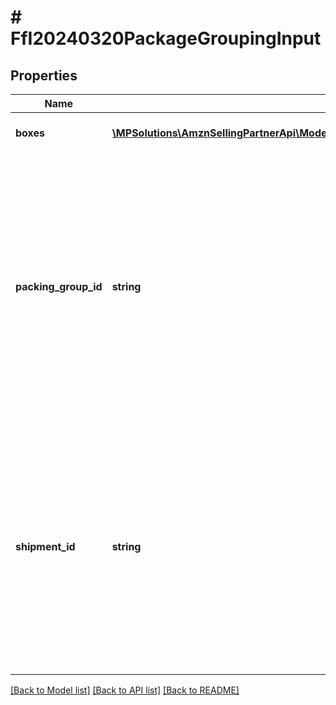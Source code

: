 # # FfI20240320PackageGroupingInput

## Properties

Name | Type | Description | Notes
------------ | ------------- | ------------- | -------------
**boxes** | [**\MPSolutions\AmznSellingPartnerApi\Models\FulfillmentInbound20240320\FfI20240320BoxInput[]**](FfI20240320BoxInput.md) | Box level information being provided. |
**packing_group_id** | **string** | The ID of the &#x60;packingGroup&#x60; that packages are grouped according to. The &#x60;PackingGroupId&#x60; can only be provided before placement confirmation, and it must belong to the confirmed &#x60;PackingOption&#x60;. One of &#x60;ShipmentId&#x60; or &#x60;PackingGroupId&#x60; must be provided with every request. | [optional]
**shipment_id** | **string** | The ID of the shipment that packages are grouped according to. The &#x60;ShipmentId&#x60; can only be provided after placement confirmation, and the shipment must belong to the confirmed placement option. One of &#x60;ShipmentId&#x60; or &#x60;PackingGroupId&#x60; must be provided with every request. | [optional]

[[Back to Model list]](../../README.md#models) [[Back to API list]](../../README.md#endpoints) [[Back to README]](../../README.md)
